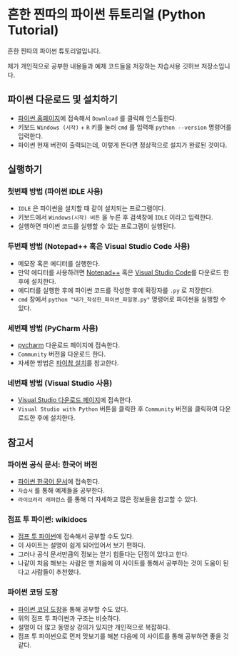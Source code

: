 # 흔한 찐따의 파이썬 튜토리얼 (Python Tutorial)
흔한 찐따의 파이썬 튜토리얼입니다.

제가 개인적으로 공부한 내용들과 예제 코드들을 저장하는 자습서용 깃허브 저장소입니다.

## 파이썬 다운로드 및 설치하기
- [파이썬 홈페이지](https://www.python.org/)에 접속해서 `Download` 를 클릭해 인스톨한다.
- 키보드 `Windows (시작)` + `R` 키를 눌러 `cmd` 를 입력해 `python --version` 명령어를 입력한다.
- 파이썬 현재 버전이 출력되는데, 이렇게 뜬다면 정상적으로 설치가 완료된 것이다.

## 실행하기

### 첫번째 방법 (파이썬 IDLE 사용)
- `IDLE` 은 파이썬을 설치할 때 같이 설치되는 프로그램이다.
- 키보드에서 `Windows(시작) 버튼` 을 누른 후 검색창에 `IDLE` 이라고 입력한다.
- 실행하면 파이썬 코드를 실행할 수 있는 프로그램이 실행된다.

### 두번째 방법 (Notepad++ 혹은 Visual Studio Code 사용)
- 메모장 혹은 에디터를 실행한다.
- 만약 에디터를 사용하려면 [Notepad++](https://notepad-plus-plus.org/downloads/) 혹은 [Visual Studio Code](https://code.visualstudio.com/download)를 다운로드 한 후에 설치한다.
- 에디터를 실행한 후에 파이썬 코드를 작성한 후에 확장자를 `.py` 로 저장한다.
- `cmd` 창에서 `python "내가_작성한_파이썬_파일명.py"` 명령어로 파이썬을 실행할 수 있다.

### 세번째 방법 (PyCharm 사용)
- [pycharm](https://www.jetbrains.com/ko-kr/pycharm/download/#section=windows) 다운로드 페이지에 접속한다.
- `Community` 버전을 다운로드 한다.
- 자세한 방법은 [파이참 설치](https://wikidocs.net/21953)를 참고한다.

### 네번째 방법 (Visual Studio 사용)
- [Visual Studio 다운로드 페이지](https://visualstudio.microsoft.com/ko/vs/features/python/)에 접속한다.
- `Visual Studio with Python` 버튼을 클릭한 후 `Community` 버전을 클릭하여 다운로드한 후에 설치한다.

## 참고서

### 파이썬 공식 문서: 한국어 버전
- [파이썬 한국어 문서](https://docs.python.org/ko/3/)에 접속한다.
- `자습서` 를 통해 예제들을 공부한다.
- `라이브러리 래퍼런스` 를 통해 더 자세하고 많은 정보들을 참고할 수 있다.

### 점프 투 파이썬: wikidocs
- [점프 투 파이썬](https://wikidocs.net/book/1)에 접속해서 공부할 수도 있다.
- 이 사이트는 설명이 쉽게 되어있어서 보기 편하다.
- 그러나 공식 문서만큼의 정보는 얻기 힘들다는 단점이 있다고 한다.
- 나같이 처음 해보는 사람은 맨 처음에 이 사이트를 통해서 공부하는 것이 도움이 된다고 사람들이 추천했다.

### 파이썬 코딩 도장
- [파이썬 코딩 도장](https://dojang.io/course/view.php?id=7)을 통해 공부할 수도 있다.
- 위의 점프 투 파이썬과 구조는 비슷하다.
- 설명이 더 많고 동영상 강의가 있지만 개인적으로 복잡하다.
- 점프 투 파이썬으로 먼저 맛보기를 해본 다음에 이 사이트를 통해 공부하면 좋을 것 같다.
